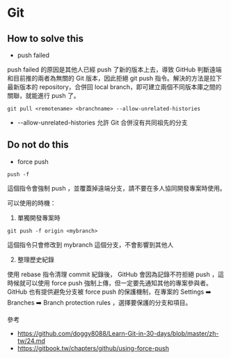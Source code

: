 # Git

## How to solve this
- push failed

push failed 的原因是其他人已經 push 了新的版本上去，導致 GitHub 判斷遠端和目前推的兩者為無關的 Git 版本，因此拒絕 git push 指令。解決的方法是拉下最新版本的 repository，合併回 local branch，即可建立兩個不同版本庫之間的關聯，就能進行 push 了。
```shell
git pull <remotename> <branchname> --allow-unrelated-histories
```
- --allow-unrelated-histories 允許 Git 合併沒有共同祖先的分支

## Do not do this
- force push
```shell
push -f
```
這個指令會強制 push ，並覆蓋掉遠端分支，請不要在多人協同開發專案時使用。

可以使用的時機：
1. 單獨開發專案時
```shell
git push -f origin <mybranch>
```
這個指令只會修改到 mybranch 這個分支，不會影響到其他人

2. 整理歷史紀錄

使用 rebase 指令清理 commit 紀錄後， GitHub 會因為記錄不符拒絕 push ，這時候就可以使用 force push 強制上傳，但一定要先通知其他的專案參與者。
GitHub 也有提供避免分支被 force push 的保護機制，在專案的 Settings ➡️ Branches ➡️ Branch protection rules ，選擇要保護的分支和項目。


參考
- https://github.com/doggy8088/Learn-Git-in-30-days/blob/master/zh-tw/24.md
- https://gitbook.tw/chapters/github/using-force-push
